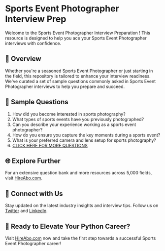 # Sports Event Photographer Interview Prep

Welcome to the Sports Event Photographer Interview Preparation ! This resource is designed to help you ace your Sports Event Photographer interviews with confidence.

## 🚀 Overview

Whether you're a seasoned Sports Event Photographer or just starting in the field, this repository is tailored to enhance your interview readiness. We've curated a set of sample questions commonly asked in Sports Event Photographer interviews to help you prepare and succeed.

## 📝 Sample Questions

1. How did you become interested in sports photography?
2. What types of sports events have you previously photographed?
3. Can you describe your experience working as a sports event photographer?
4. How do you ensure you capture the key moments during a sports event?
5. What is your preferred camera and lens setup for sports photography?
6. [CLICK HERE FOR MORE QUESTIONS](https://hireabo.com/job/15_2_39/Sports%20Event%20Photographer)

## 🌐 Explore Further

For an extensive question bank and more resources across 5,000 fields, visit [HireAbo.com](https://www.hireabo.com).

## 📱 Connect with Us

Stay updated on the latest industry insights and interview tips. Follow us on [Twitter](https://twitter.com/hireabo) and [LinkedIn](https://www.linkedin.com/in/hire-abo-3609972a8/).

## 🚀 Ready to Elevate Your Python Career?

Visit [HireAbo.com](https://www.hireabo.com) now and take the first step towards a successful Sports Event Photographer career!